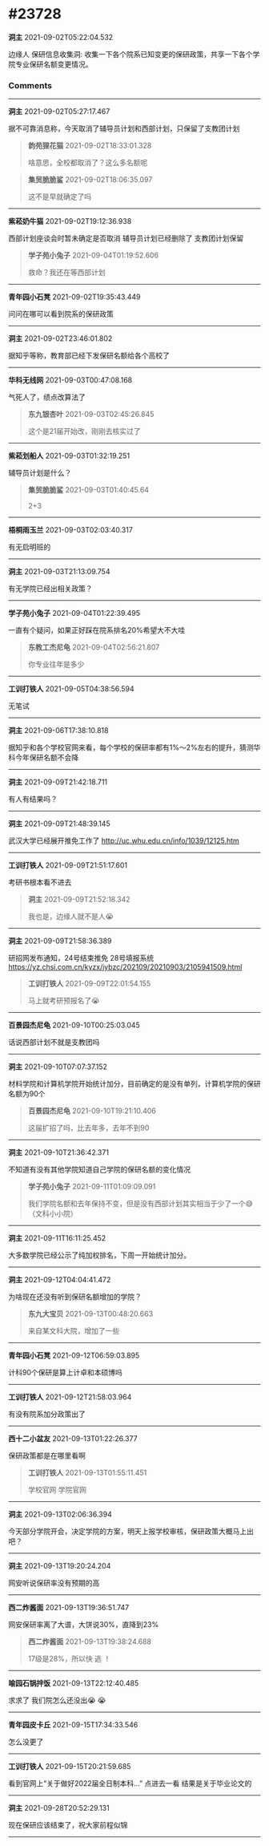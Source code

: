 # #23728

**洞主** 2021-09-02T05:22:04.532

边缘人 保研信息收集洞:
收集一下各个院系已知变更的保研政策，共享一下各个学院专业保研名额变更情况。

### Comments

---

**洞主** 2021-09-02T05:27:17.467

据不可靠消息称，今天取消了辅导员计划和西部计划，只保留了支教团计划

> **韵苑狸花猫** 2021-09-02T18:33:01.328
> 
> 啥意思，全校都取消了？这么多名额呢


> **集贸脆脆鲨** 2021-09-02T18:06:35.097
> 
> 这不是早就确定了吗


---

**紫菘奶牛猫** 2021-09-02T19:12:36.938

西部计划座谈会时暂未确定是否取消 辅导员计划已经删除了 支教团计划保留

> **学子苑小兔子** 2021-09-04T01:19:52.606
> 
> 救命？我还在等西部计划


---

**青年园小石凳** 2021-09-02T19:35:43.449

问问在哪可以看到院系的保研政策

---

**洞主** 2021-09-02T23:46:01.802

据知乎等称，教育部已经下发保研名额给各个高校了

---

**华科无线网** 2021-09-03T00:47:08.168

气死人了，绩点改算法了

> **东九银杏叶** 2021-09-03T02:45:26.845
> 
> 这个是21届开始改，刚刚去核实过了


---

**紫菘划船人** 2021-09-03T01:32:19.251

辅导员计划是什么？

> **集贸脆脆鲨** 2021-09-03T01:40:45.64
> 
> 2+3


---

**梧桐雨玉兰** 2021-09-03T02:03:40.317

有无启明班的

---

**洞主** 2021-09-03T21:13:09.754

有无学院已经出相关政策？

---

**学子苑小兔子** 2021-09-04T01:22:39.495

一直有个疑问，如果正好踩在院系排名20%希望大不大哇

> **东教工杰尼龟** 2021-09-04T02:56:21.807
> 
> 你专业往年是多少


---

**工训打铁人** 2021-09-05T04:38:56.594

无笔试

---

**洞主** 2021-09-06T17:38:10.818

据知乎和各个学校官网来看，每个学校的保研率都有1%～2%左右的提升，猜测华科今年保研名额不会降

---

**洞主** 2021-09-09T21:42:18.711

有人有结果吗？

---

**洞主** 2021-09-09T21:48:39.145

武汉大学已经展开推免工作了
http://uc.whu.edu.cn/info/1039/12125.htm

---

**工训打铁人** 2021-09-09T21:51:17.601

考研书根本看不进去

> **洞主** 2021-09-09T21:52:18.342
> 
> 我也是，边缘人就不是人😭


---

**洞主** 2021-09-09T21:58:36.389

研招网发布通知，24号结束推免
28号填报系统
https://yz.chsi.com.cn/kyzx/jybzc/202109/20210903/2105941509.html

> **工训打铁人** 2021-09-09T22:01:54.155
> 
> 马上就考研预报名了😭


---

**百景园杰尼龟** 2021-09-10T00:25:03.045

话说西部计划不就是支教团吗

---

**洞主** 2021-09-10T07:07:37.152

材料学院和计算机学院开始统计加分，目前确定的是没有单列，计算机学院的保研名额为90个

> **百景园杰尼龟** 2021-09-10T19:21:10.406
> 
> 这届扩招了吗，比去年多，去年不到90


---

**洞主** 2021-09-10T21:36:42.371

不知道有没有其他学院知道自己学院的保研名额的变化情况

> **学子苑小兔子** 2021-09-11T01:09:09.091
> 
> 我们学院名额和去年保持不变，但是没有西部计划其实相当于少了一个😅 （文科小小院）


---

**洞主** 2021-09-11T16:11:25.452

大多数学院已经公示了纯加权排名，下周一开始统计加分。

---

**洞主** 2021-09-12T04:04:41.472

为啥现在还没有听到保研名额增加的学院？

> **东九大宝贝** 2021-09-13T00:48:20.663
> 
> 来自某文科大院，增加了一些


---

**青年园小石凳** 2021-09-12T06:59:03.895

计科90个保研是算上计卓和本硕博吗

---

**工训打铁人** 2021-09-12T21:58:03.964

有没有院系加分政策出了

---

**西十二小盆友** 2021-09-13T01:22:26.377

保研政策都是在哪里看啊

> **工训打铁人** 2021-09-13T01:55:11.451
> 
> 学校官网 学院官网


---

**洞主** 2021-09-13T02:06:36.394

今天部分学院开会，决定学院的方案，明天上报学校审核，保研政策大概马上出吧？

---

**洞主** 2021-09-13T19:20:24.204

网安听说保研率没有预期的高

---

**西二炸酱面** 2021-09-13T19:36:51.747

网安保研率离了大谱，大饼说30%，直降到23%

> **西二炸酱面** 2021-09-13T19:38:24.688
> 
> 17级是28%，所以快 逃 ！


---

**喻园石锅拌饭** 2021-09-13T22:12:40.485

求求了 我们院怎么还没出😭 😭

---

**青年园皮卡丘** 2021-09-15T17:34:33.546

怎么没更了

---

**工训打铁人** 2021-09-15T20:21:59.685

看到官网上“关于做好2022届全日制本科…” 点进去一看 结果是关于毕业论文的

---

**洞主** 2021-09-28T20:52:29.131

现在保研应该结束了，祝大家前程似锦

---

